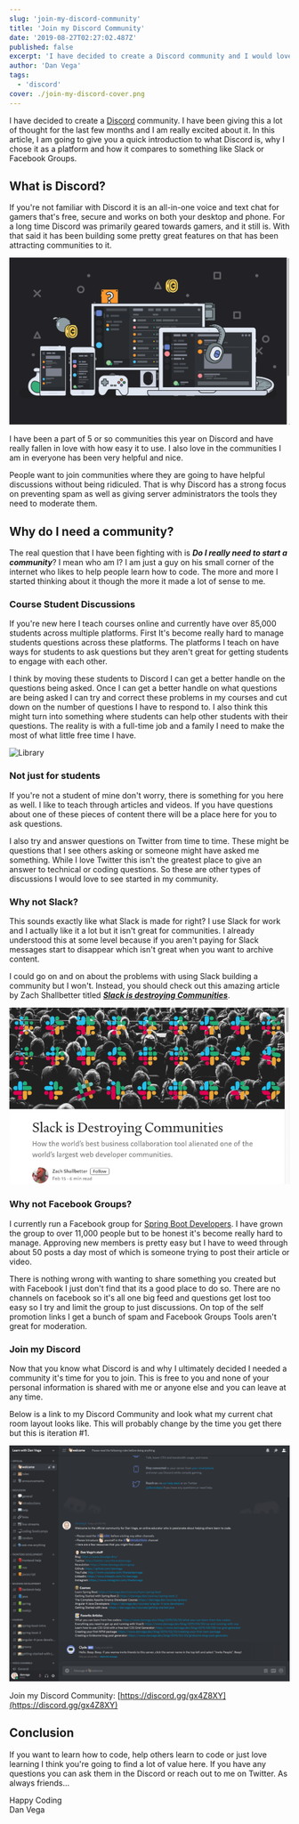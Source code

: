 ```yaml
---
slug: 'join-my-discord-community'
title: 'Join my Discord Community'
date: '2019-08-27T02:27:02.487Z'
published: false
excerpt: 'I have decided to create a Discord community and I would love to tell you why you should join it.'
author: 'Dan Vega'
tags:
  - 'discord'
cover: ./join-my-discord-cover.png
---
```


I have decided to create a [Discord](https://discordapp.com) community. I have been giving this a lot of thought for the last few months and I am really excited about it. In this article, I am going to give you a quick introduction to what Discord is, why I chose it as a platform and how it compares to something like Slack or Facebook Groups.

## What is Discord?

If you're not familiar with Discord it is an all-in-one voice and text chat for gamers that's free, secure and works on both your desktop and phone. For a long time Discord was primarily geared towards gamers, and it still is. With that said it has been building some pretty great features on that has been attracting communities to it.

![Discord Home](./discord-home.png)

I have been a part of 5 or so communities this year on Discord and have really fallen in love with how easy it to use. I also love in the communities I am in everyone has been very helpful and nice.

People want to join communities where they are going to have helpful discussions without being ridiculed. That is why Discord has a strong focus on preventing spam as well as giving server administrators the tools they need to moderate them.

## Why do I need a community?

The real question that I have been fighting with is ***Do I really need to start a community***? I mean who am I? I am just a guy on his small corner of the internet who likes to help people learn how to code. The more and more I started thinking about it though the more it made a lot of sense to me.

### Course Student Discussions

If you're new here I teach courses online and currently have over 85,000 students across multiple platforms. First It's become really hard to manage students questions across these platforms. The platforms I teach on have ways for students to ask questions but they aren't great for getting students to engage with each other.

I think by moving these students to Discord I can get a better handle on the questions being asked. Once I can get a better handle on what questions are being asked I can try and correct these problems in my courses and cut down on the number of questions I have to respond to. I also think this might turn into something where students can help other students with their questions. The reality is with a full-time job and a family I need to make the most of what little free time I have.

![Library](./library.jpeg)

### Not just for students

If you're not a student of mine don't worry, there is something for you here as well. I like to teach through articles and videos. If you have questions about one of these pieces of content there will be a place here for you to ask questions.

I also try and answer questions on Twitter from time to time. These might be questions that I see others asking or someone might have asked me something. While I love Twitter this isn't the greatest place to give an answer to technical or coding questions. So these are other types of discussions I would love to see started in my community.

### Why not Slack?

This sounds exactly like what Slack is made for right? I use Slack for work and I actually like it a lot but it isn't great for communities. I already understood this at some level because if you aren't paying for Slack messages start to disappear which isn't great when you want to archive content.

I could go on and on about the problems with using Slack building a community but I won't. Instead, you should check out this amazing article by Zach Shallbetter titled ***[Slack is destroying Communities](https://medium.com/@zachshallbetter/slack-is-destroying-communities-1ce49dad96ca)***.

![Slack is Destroying Communities](./slack-destroying-communities.png)

### Why not Facebook Groups?

I currently run a Facebook group for [Spring Boot Developers](https://www.facebook.com/groups/157072618416340/). I have grown the group to over 11,000 people but to be honest it's become really hard to manage. Approving new members is pretty easy but I have to weed through about 50 posts a day most of which is someone trying to post their article or video.

There is nothing wrong with wanting to share something you created but with Facebook I just don't find that its a good place to do so. There are no channels on facebook so it's all one big feed and questions get lost too easy so I try and limit the group to just discussions. On top of the self promotion links I get a bunch of spam and Facebook Groups Tools aren't great for moderation.

### Join my Discord

Now that you know what Discord is and why I ultimately decided I needed a community it's time for you to join. This is free to you and none of your personal information is shared with me or anyone else and you can leave at any time.

Below is a link to my Discord Community and look what my current chat room layout looks like. This will probably change by the time you get there but this is iteration #1.

![My Discord Channels](./discord-channels.png)

Join my Discord Community: [https://discord.gg/gx4Z8XY](https://discord.gg/gx4Z8XY)

## Conclusion

If you want to learn how to code, help others learn to code or just love learning I think you're going to find a lot of value here. If you have any questions you can ask them in the Discord or reach out to me on Twitter. As always friends...

Happy Coding<br/>
Dan Vega

